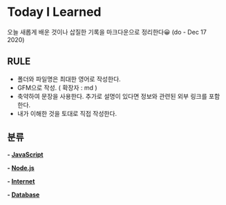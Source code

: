# Today I Learned

오늘 새롭게 배운 것이나 삽질한 기록을 마크다운으로 정리한다😀 (do - Dec 17 2020)    
  
    
      
## RULE

 - 폴더와 파일명은 최대한 영어로 작성한다.
 - GFM으로 작성. ( 확장자 : md )
 - 축약하여 문장을 사용한다. 추가로 설명이 있다면 정보와 관련된 외부 링크를 포함한다.
 - 내가 이해한 것을 토대로 직접 작성한다.
 
## 분류

__- [JavaScript](https://github.com/honghyunin/TIL/blob/main/JavaScript/javascript.md "자바스크립트 개념 or 문법")__

__- [Node.js](https://github.com/honghyunin/TIL/blob/main/node.js/nodejs.md "node.js 개념")__

__- [Internet](https://github.com/honghyunin/TIL/blob/main/Internet/Internet.md "Internet 개념")__

__- [Database](https://github.com/honghyunin/TIL/blob/main/DataBase/DataBase.md "Database 개념")__